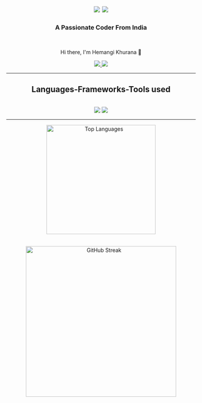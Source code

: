 

<h1 align="center">
  <img src="https://readme-typing-svg.herokuapp.com/?font=Righteous&size=35&center=true&vCenter=true&width=500&height=70&duration=4000&lines=Hi+There!" />
  <img src="https://readme-typing-svg.herokuapp.com/?font=Righteous&size=35&center=true&vCenter=true&width=500&height=70&duration=3000&lines=I'm+Hemangi+Khurana!" />
</h1>

<h3 align="center">A Passionate Coder From India</h3>
<br/>

<div align="center">
  <p> Hi there, I'm Hemangi Khurana 👋 </p> 
</div>
 
<div align="center"> 
  <a href="mailto:khuranahemangi@gmail.com">
    <img src="https://img.shields.io/badge/Gmail-333333?style=for-the-badge&logo=gmail&logoColor=red" />
  </a>
  <a href="https://www.linkedin.com/in/hemangi-khurana?utm_source=share&utm_campaign=share_via&utm_content=profile&utm_medium=android_app">
    <img src="https://img.shields.io/badge/LinkedIn-0077B5?style=for-the-badge&logo=linkedin&logoColor=white" target="_blank" />
  </a>
</div>

 <hr/>
 
<h2 align="center">Languages-Frameworks-Tools used</h2>
<br/>
<div align="center">
    <img src="https://skillicons.dev/icons?i=html,css,javascript,python,nodejs,powerbi" />
    <img src="https://skillicons.dev/icons?i=mysql,github,vscode" /><br>
</div>
<hr/>

<div align="center" style="display: flex; justify-content: space-evenly; gap: 2rem; flex-wrap: wrap;">
    <img src="https://github-readme-stats.vercel.app/api/top-langs/?username=gauravchauhan25&layout=compact&theme=tokyonight" alt="Top Languages" width="290" />
    <img src="https://github-readme-streak-stats.herokuapp.com?user=gauravchauhan25&theme=radical" alt="GitHub Streak" width="400"/>
</div>

